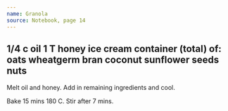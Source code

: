 ```yaml
---
name: Granola
source: Notebook, page 14
---
```

1/4 c oil
1 T honey
ice cream container (total) of:
oats
wheatgerm
bran
coconut
sunflower seeds
nuts
---
Melt oil and honey.  Add in remaining ingredients and cool.

Bake 15 mins 180 C.  Stir after 7 mins.  

